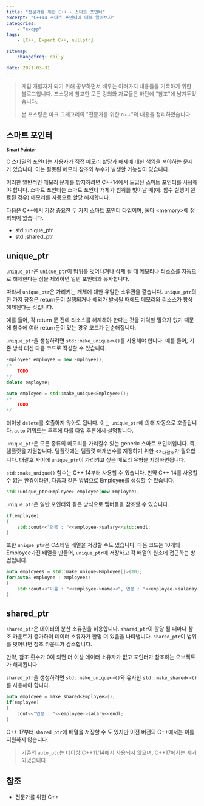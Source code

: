 ```yaml
---
title: "전문가를 위한 C++ - 스마트 포인터"
excerpt: "C++14 스마트 포인터에 대해 알아보자"
categories:
    - "excpp"
tags:
    - [C++, Expert C++, nullptr]

sitemap:
    changefreq: daily

date: 2021-03-31
---
```


> 게임 개발자가 되기 위해 공부하면서 배우는 여러가지 내용들을 기록하기 위한 블로그입니다. 포스팅에 참고한 모든 강의와 자료들은 하단에 "참조"에 남겨두었습니다.
> 
> 본 포스팅은 마크 그레고리의 "전문가를 위한 c++"의 내용을 정리하였습니다.

## 스마트 포인터

<b><sub>Smart Pointer</sub></b>

C 스타일의 포인터는 사용자가 직접 메모리 할당과 해제에 대한 책임을 져야하는 문제가 있습니다. 이는 잘못된 메모리 참조와 누수가 발생할 가능성이 있습니다.

이러한 일반적인 메모리 문제를 방지하려면 C++14에서 도입된 스마트 포인터를 사용해야 합니다. 스마트 포인터는 스마트 포인터 개체가 범위를 벗어날 때(예: 함수 실행이 완료된 경우) 메모리를 자동으로 할당 해제합니다.

다음은 C++에서 가장 중요한 두 가지 스마트 포인터 타입이며, 둘다 \<memory\>에 정의되어 있습니다.

- std::unique_ptr
- std::shared_ptr

## unique_ptr

```unique_ptr```은 ```unique_ptr```이 범위를 벗어나거나 삭제 될 때 메모리나 리소스를 자동으로 해제한다는 점을 제외하면 일반 포인터과 유사합니다.

따라서 ```unique_ptr```은 가리키는 개체에 대한 유일한 소유권을 같습니다. ```unique_ptr```의 한 가지 장점은 return문이 실행되거나 예외가 발생될 때에도 메모리와 리소스가 항상 해제된다는 것입니다.

예를 들어, 각 return 문 전에 리소스를 해제해야 한다는 것을 기억할 필요가 없기 때문에 함수에 여러 return문이 있는 경우 코드가 단순해집니다.

```unique_ptr```을 생성하려면 ```std::make_unique<>()```를 사용해야 합니다. 예를 들어, 기존 방식 대신 다음 코드로 작성할 수 있습니다.

```cpp
Employee* employee = new Employee();
/*
    TODO
*/
delete employee;
```

```cpp
auto employee = std::make_unique<Employee>();
/*
    TODO
*/
```

더이상 ```delete```를 호출하지 않아도 됩니다. 이는 ```unique_ptr```에 의해 자동으로 호출됩니다. ```auto``` 키워드는 추후에 다룰 타입 추론에서 설명합니다. 

```unique_ptr```은 모든 종류의 메모리를 가리킬수 있는 generic 스마트 포인터입니다. 즉, 템플릿을 지원합니다. 템플릿에는 템플릿 매개변수를 지정하기 위한 \<\><sub>대괄호</sub>가 필요합니다. 대괄호 사이에 ```unique_ptr```이 가리키고 싶은 메모리 유형을 지정하면됩니다.

```std::make_unique()``` 함수는 C++ 14부터 사용할 수 있습니다. 만약 C++ 14를 사용할 수 없는 환경이라면, 다음과 같은 방법으로 Employee를 생성할 수 있습니다.

```cpp
std::unique_ptr<Employee> employee(new Employee);
```

```unique_ptr```은 일반 포인터와 같은 방식으로 멤버들을 참조할 수 있습니다.

```cpp
if(employee)
{
    std::cout<<"연봉 : "<<employee->salary<<std::endl;
}
```

또한 ```unique_ptr```은 C스타일 배열을 저장할 수도 있습니다. 다음 코드는 10개의 Employee가진 배열을 만들어, ```unique_ptr```에 저장하고 각 배열의 원소에 접근하는 방법입니다.

```cpp
auto employees = std::make_unique<Employee[]>(10);
for(auto& employee : employees)
{
    std::cout<<"이름 : "<<employee->name<<", 연봉 : "<<employee->salaray<<std::endl;
}
```

## shared_ptr

```shared_ptr```은 데이터의 분산 소유권을 허용합니다. ```shared_ptr```이 할당 될 때마다 참조 카운트가 증가하여 데이터 소유자가 한명 더 있음을 나타냅니다. ```shared_ptr```이 범위를 벗어나면 참조 카운트가 감소합니다. 

만약, 참조 횟수가 0이 되면 더 이상 데이터 소유자가 없고 포인터가 참조하는 오브젝트가 해제됩니다.

```shared_ptr```을 생성하려면 ```std::make_unique<>()```와 유사한 ```std::make_shared<>()```를 사용해야 합니다.

```cpp
auto employee = make_shared<Employee>();
if(employee)
{
    cout<<"연봉 : "<<employee->salary<<endl;
}
```

C++ 17부터 ```shared_ptr```에 배열을 저장할 수 도 있지만 이전 버전의 C++에서는 이를 지원하지 않습니다. 

> 기존의 ```auto_ptr```는 더이상 C++11/14에서 사용되지 않으며, C++17에서는 제거되었습니다.

## 참조

- 전문가를 위한 C++